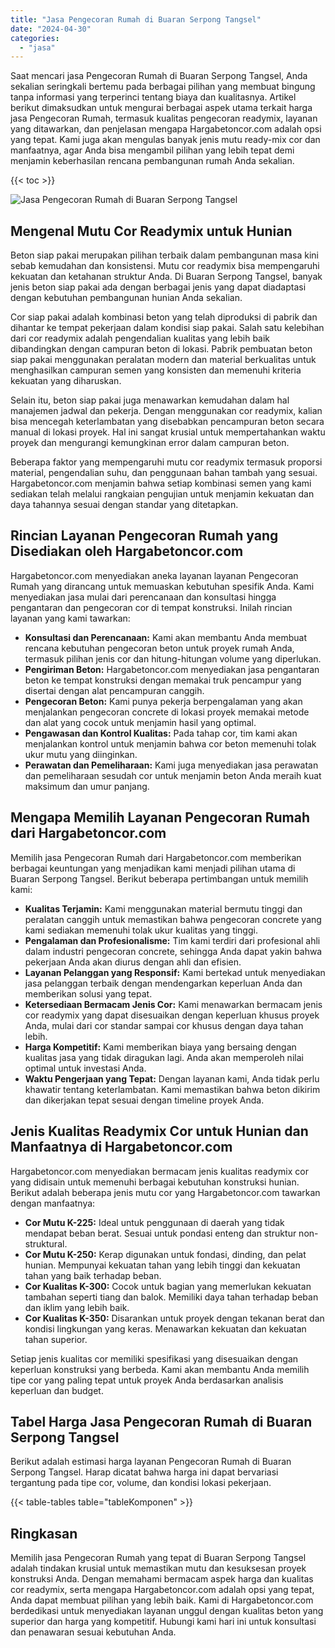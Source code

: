 ```yaml
---
title: "Jasa Pengecoran Rumah di Buaran Serpong Tangsel"
date: "2024-04-30"
categories: 
  - "jasa"
---
```



Saat mencari jasa Pengecoran Rumah di Buaran Serpong Tangsel, Anda sekalian seringkali bertemu pada berbagai pilihan yang membuat bingung tanpa informasi yang terperinci tentang biaya dan kualitasnya. Artikel berikut dimaksudkan untuk mengurai berbagai aspek utama terkait harga jasa Pengecoran Rumah, termasuk kualitas pengecoran readymix, layanan yang ditawarkan, dan penjelasan mengapa Hargabetoncor.com adalah opsi yang tepat. Kami juga akan mengulas banyak jenis mutu ready-mix cor dan manfaatnya, agar Anda bisa mengambil pilihan yang lebih tepat demi menjamin keberhasilan rencana pembangunan rumah Anda sekalian.

{{< toc >}}

![Jasa Pengecoran Rumah di Buaran Serpong Tangsel](https://hargareadymixid.github.io/hbc/readymix-hbc%20(28).png)

## Mengenal Mutu Cor Readymix untuk Hunian

Beton siap pakai merupakan pilihan terbaik dalam pembangunan masa kini sebab kemudahan dan konsistensi. Mutu cor readymix bisa mempengaruhi kekuatan dan ketahanan struktur Anda. Di Buaran Serpong Tangsel, banyak jenis beton siap pakai ada dengan berbagai jenis yang dapat diadaptasi dengan kebutuhan pembangunan hunian Anda sekalian.

Cor siap pakai adalah kombinasi beton yang telah diproduksi di pabrik dan dihantar ke tempat pekerjaan dalam kondisi siap pakai. Salah satu kelebihan dari cor readymix adalah pengendalian kualitas yang lebih baik dibandingkan dengan campuran beton di lokasi. Pabrik pembuatan beton siap pakai menggunakan peralatan modern dan material berkualitas untuk menghasilkan campuran semen yang konsisten dan memenuhi kriteria kekuatan yang diharuskan.

Selain itu, beton siap pakai juga menawarkan kemudahan dalam hal manajemen jadwal dan pekerja. Dengan menggunakan cor readymix, kalian bisa mencegah keterlambatan yang disebabkan pencampuran beton secara manual di lokasi proyek. Hal ini sangat krusial untuk mempertahankan waktu proyek dan mengurangi kemungkinan error dalam campuran beton.

Beberapa faktor yang mempengaruhi mutu cor readymix termasuk proporsi material, pengendalian suhu, dan penggunaan bahan tambah yang sesuai. Hargabetoncor.com menjamin bahwa setiap kombinasi semen yang kami sediakan telah melalui rangkaian pengujian untuk menjamin kekuatan dan daya tahannya sesuai dengan standar yang ditetapkan.

## Rincian Layanan Pengecoran Rumah yang Disediakan oleh Hargabetoncor.com

Hargabetoncor.com menyediakan aneka layanan layanan Pengecoran Rumah yang dirancang untuk memuaskan kebutuhan spesifik Anda. Kami menyediakan jasa mulai dari perencanaan dan konsultasi hingga pengantaran dan pengecoran cor di tempat konstruksi. Inilah rincian layanan yang kami tawarkan:

- **Konsultasi dan Perencanaan:** Kami akan membantu Anda membuat rencana kebutuhan pengecoran beton untuk proyek rumah Anda, termasuk pilihan jenis cor dan hitung-hitungan volume yang diperlukan.
- **Pengiriman Beton:** Hargabetoncor.com menyediakan jasa pengantaran beton ke tempat konstruksi dengan memakai truk pencampur yang disertai dengan alat pencampuran canggih.
- **Pengecoran Beton:** Kami punya pekerja berpengalaman yang akan menjalankan pengecoran concrete di lokasi proyek memakai metode dan alat yang cocok untuk menjamin hasil yang optimal.
- **Pengawasan dan Kontrol Kualitas:** Pada tahap cor, tim kami akan menjalankan kontrol untuk menjamin bahwa cor beton memenuhi tolak ukur mutu yang diinginkan.
- **Perawatan dan Pemeliharaan:** Kami juga menyediakan jasa perawatan dan pemeliharaan sesudah cor untuk menjamin beton Anda meraih kuat maksimum dan umur panjang.

## Mengapa Memilih Layanan Pengecoran Rumah dari Hargabetoncor.com

Memilih jasa Pengecoran Rumah dari Hargabetoncor.com memberikan berbagai keuntungan yang menjadikan kami menjadi pilihan utama di Buaran Serpong Tangsel. Berikut beberapa pertimbangan untuk memilih kami:

- **Kualitas Terjamin:** Kami menggunakan material bermutu tinggi dan peralatan canggih untuk memastikan bahwa pengecoran concrete yang kami sediakan memenuhi tolak ukur kualitas yang tinggi.
- **Pengalaman dan Profesionalisme:** Tim kami terdiri dari profesional ahli dalam industri pengecoran concrete, sehingga Anda dapat yakin bahwa pekerjaan Anda akan diurus dengan ahli dan efisien.
- **Layanan Pelanggan yang Responsif:** Kami bertekad untuk menyediakan jasa pelanggan terbaik dengan mendengarkan keperluan Anda dan memberikan solusi yang tepat.
- **Ketersediaan Bermacam Jenis Cor:** Kami menawarkan bermacam jenis cor readymix yang dapat disesuaikan dengan keperluan khusus proyek Anda, mulai dari cor standar sampai cor khusus dengan daya tahan lebih.
- **Harga Kompetitif:** Kami memberikan biaya yang bersaing dengan kualitas jasa yang tidak diragukan lagi. Anda akan memperoleh nilai optimal untuk investasi Anda.
- **Waktu Pengerjaan yang Tepat:** Dengan layanan kami, Anda tidak perlu khawatir tentang keterlambatan. Kami memastikan bahwa beton dikirim dan dikerjakan tepat sesuai dengan timeline proyek Anda.

## Jenis Kualitas Readymix Cor untuk Hunian dan Manfaatnya di Hargabetoncor.com

Hargabetoncor.com menyediakan bermacam jenis kualitas readymix cor yang didisain untuk memenuhi berbagai kebutuhan konstruksi hunian. Berikut adalah beberapa jenis mutu cor yang Hargabetoncor.com tawarkan dengan manfaatnya:

- **Cor Mutu K-225:** Ideal untuk penggunaan di daerah yang tidak mendapat beban berat. Sesuai untuk pondasi enteng dan struktur non-struktural.
- **Cor Mutu K-250:** Kerap digunakan untuk fondasi, dinding, dan pelat hunian. Mempunyai kekuatan tahan yang lebih tinggi dan kekuatan tahan yang baik terhadap beban.
- **Cor Kualitas K-300:** Cocok untuk bagian yang memerlukan kekuatan tambahan seperti tiang dan balok. Memiliki daya tahan terhadap beban dan iklim yang lebih baik.
- **Cor Kualitas K-350:** Disarankan untuk proyek dengan tekanan berat dan kondisi lingkungan yang keras. Menawarkan kekuatan dan kekuatan tahan superior.

Setiap jenis kualitas cor memiliki spesifikasi yang disesuaikan dengan keperluan konstruksi yang berbeda. Kami akan membantu Anda memilih tipe cor yang paling tepat untuk proyek Anda berdasarkan analisis keperluan dan budget.

## Tabel Harga Jasa Pengecoran Rumah di Buaran Serpong Tangsel

Berikut adalah estimasi harga layanan Pengecoran Rumah di Buaran Serpong Tangsel. Harap dicatat bahwa harga ini dapat bervariasi tergantung pada tipe cor, volume, dan kondisi lokasi pekerjaan.

{{< table-tables table="tableKomponen" >}}

## Ringkasan

Memilih jasa Pengecoran Rumah yang tepat di Buaran Serpong Tangsel adalah tindakan krusial untuk memastikan mutu dan kesuksesan proyek konstruksi Anda. Dengan memahami bermacam aspek harga dan kualitas cor readymix, serta mengapa Hargabetoncor.com adalah opsi yang tepat, Anda dapat membuat pilihan yang lebih baik. Kami di Hargabetoncor.com berdedikasi untuk menyediakan layanan unggul dengan kualitas beton yang superior dan harga yang kompetitif. Hubungi kami hari ini untuk konsultasi dan penawaran sesuai kebutuhan Anda.
